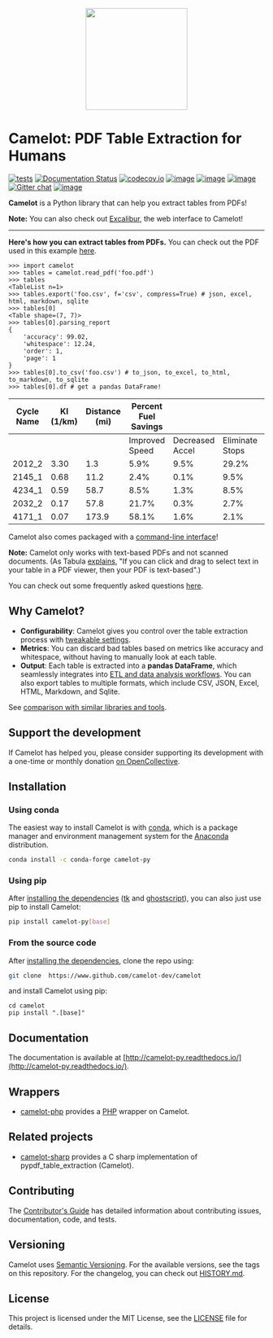 <p align="center">
   <img src="https://raw.githubusercontent.com/camelot-dev/camelot/master/docs/_static/camelot.png" width="200">
</p>

# Camelot: PDF Table Extraction for Humans

[![tests](https://github.com/camelot-dev/camelot/actions/workflows/tests.yml/badge.svg)](https://github.com/camelot-dev/camelot/actions/workflows/tests.yml) [![Documentation Status](https://readthedocs.org/projects/camelot-py/badge/?version=master)](https://camelot-py.readthedocs.io/en/master/)
[![codecov.io](https://codecov.io/github/camelot-dev/camelot/badge.svg?branch=master&service=github)](https://codecov.io/github/camelot-dev/camelot?branch=master)
[![image](https://img.shields.io/pypi/v/camelot-py.svg)](https://pypi.org/project/camelot-py/) [![image](https://img.shields.io/pypi/l/camelot-py.svg)](https://pypi.org/project/camelot-py/) [![image](https://img.shields.io/pypi/pyversions/camelot-py.svg)](https://pypi.org/project/camelot-py/) [![Gitter chat](https://badges.gitter.im/camelot-dev/Lobby.png)](https://gitter.im/camelot-dev/Lobby)
[![image](https://img.shields.io/badge/code%20style-black-000000.svg)](https://github.com/ambv/black)

**Camelot** is a Python library that can help you extract tables from PDFs!

**Note:** You can also check out [Excalibur](https://github.com/camelot-dev/excalibur), the web interface to Camelot!

---

**Here's how you can extract tables from PDFs.** You can check out the PDF used in this example [here](https://github.com/camelot-dev/camelot/blob/master/docs/_static/pdf/foo.pdf).

```python3
>>> import camelot
>>> tables = camelot.read_pdf('foo.pdf')
>>> tables
<TableList n=1>
>>> tables.export('foo.csv', f='csv', compress=True) # json, excel, html, markdown, sqlite
>>> tables[0]
<Table shape=(7, 7)>
>>> tables[0].parsing_report
{
    'accuracy': 99.02,
    'whitespace': 12.24,
    'order': 1,
    'page': 1
}
>>> tables[0].to_csv('foo.csv') # to_json, to_excel, to_html, to_markdown, to_sqlite
>>> tables[0].df # get a pandas DataFrame!
```

| Cycle Name | KI (1/km) | Distance (mi) | Percent Fuel Savings |                 |                 |                |
| ---------- | --------- | ------------- | -------------------- | --------------- | --------------- | -------------- |
|            |           |               | Improved Speed       | Decreased Accel | Eliminate Stops | Decreased Idle |
| 2012_2     | 3.30      | 1.3           | 5.9%                 | 9.5%            | 29.2%           | 17.4%          |
| 2145_1     | 0.68      | 11.2          | 2.4%                 | 0.1%            | 9.5%            | 2.7%           |
| 4234_1     | 0.59      | 58.7          | 8.5%                 | 1.3%            | 8.5%            | 3.3%           |
| 2032_2     | 0.17      | 57.8          | 21.7%                | 0.3%            | 2.7%            | 1.2%           |
| 4171_1     | 0.07      | 173.9         | 58.1%                | 1.6%            | 2.1%            | 0.5%           |

Camelot also comes packaged with a [command-line interface](https://camelot-py.readthedocs.io/en/master/user/cli.html)!

**Note:** Camelot only works with text-based PDFs and not scanned documents. (As Tabula [explains](https://github.com/tabulapdf/tabula#why-tabula), "If you can click and drag to select text in your table in a PDF viewer, then your PDF is text-based".)

You can check out some frequently asked questions [here](https://camelot-py.readthedocs.io/en/master/user/faq.html).

## Why Camelot?

- **Configurability**: Camelot gives you control over the table extraction process with [tweakable settings](https://camelot-py.readthedocs.io/en/master/user/advanced.html).
- **Metrics**: You can discard bad tables based on metrics like accuracy and whitespace, without having to manually look at each table.
- **Output**: Each table is extracted into a **pandas DataFrame**, which seamlessly integrates into [ETL and data analysis workflows](https://gist.github.com/vinayak-mehta/e5949f7c2410a0e12f25d3682dc9e873). You can also export tables to multiple formats, which include CSV, JSON, Excel, HTML, Markdown, and Sqlite.

See [comparison with similar libraries and tools](https://github.com/camelot-dev/camelot/wiki/Comparison-with-other-PDF-Table-Extraction-libraries-and-tools).

## Support the development

If Camelot has helped you, please consider supporting its development with a one-time or monthly donation [on OpenCollective](https://opencollective.com/camelot).

## Installation

### Using conda

The easiest way to install Camelot is with [conda](https://conda.io/docs/), which is a package manager and environment management system for the [Anaconda](http://docs.continuum.io/anaconda/) distribution.

```bash
conda install -c conda-forge camelot-py
```

### Using pip

After [installing the dependencies](https://camelot-py.readthedocs.io/en/master/user/install-deps.html) ([tk](https://packages.ubuntu.com/bionic/python/python-tk) and [ghostscript](https://www.ghostscript.com/)), you can also just use pip to install Camelot:

```bash
pip install camelot-py[base]
```

### From the source code

After [installing the dependencies](https://camelot-py.readthedocs.io/en/master/user/install.html#using-pip), clone the repo using:

```bash
git clone  https://www.github.com/camelot-dev/camelot
```

and install Camelot using pip:

```
cd camelot
pip install ".[base]"
```

## Documentation

The documentation is available at [http://camelot-py.readthedocs.io/](http://camelot-py.readthedocs.io/).

## Wrappers

- [camelot-php](https://github.com/randomstate/camelot-php) provides a [PHP](https://www.php.net/) wrapper on Camelot.

## Related projects

- [camelot-sharp](https://github.com/BobLd/camelot-sharp) provides a C sharp implementation of pypdf_table_extraction (Camelot).

## Contributing

The [Contributor's Guide](https://camelot-py.readthedocs.io/en/master/dev/contributing.html) has detailed information about contributing issues, documentation, code, and tests.

## Versioning

Camelot uses [Semantic Versioning](https://semver.org/). For the available versions, see the tags on this repository. For the changelog, you can check out [HISTORY.md](https://github.com/camelot-dev/camelot/blob/master/HISTORY.md).

## License

This project is licensed under the MIT License, see the [LICENSE](https://github.com/camelot-dev/camelot/blob/master/LICENSE) file for details.
